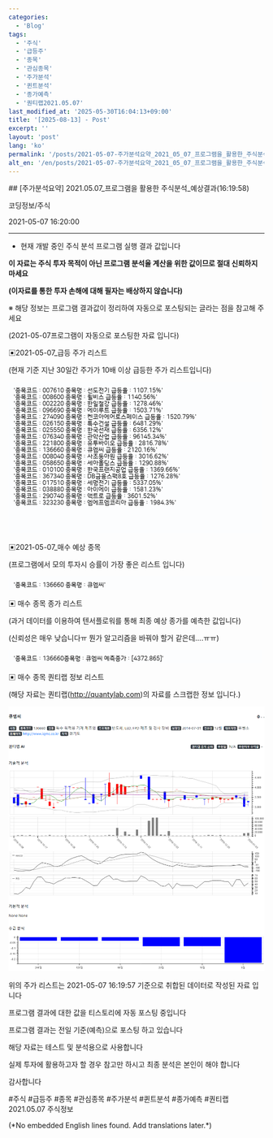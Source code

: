 ```yaml
---
categories:
  - 'Blog'
tags:
  - '주식'
  - '급등주'
  - '종목'
  - '관심종목'
  - '주가분석'
  - '퀸트분석'
  - '종가예측'
  - '퀀티랩2021.05.07'
last_modified_at: '2025-05-30T16:04:13+09:00'
title: '[2025-08-13] - Post'
excerpt: ''
layout: 'post'
lang: 'ko'
permalink: '/posts/2021-05-07-주가분석요약_2021_05_07_프로그램을_활용한_주식분석_예상결과_16_19_58/'
alt_en: '/en/posts/2021-05-07-주가분석요약_2021_05_07_프로그램을_활용한_주식분석_예상결과_16_19_58/'
---
```


<div class="lang-panel lang-ko" lang="ko">
## [주가분석요약] 2021.05.07_프로그램을 활용한 주식분석_예상결과(16:19:58)

코딩정보/주식

2021-05-07 16:20:00

* * *

* 현재 개발 중인 주식 분석 프로그램 실행 결과 값입니다

**이 자료는 주식 투자 목적이 아닌 프로그램 분석율 계산을 위한 값이므로 절대 신뢰하지 마세요**

**(이자료를 통한 투자 손해에 대해 필자는 배상하지 않습니다)**

※ 해당 정보는 프로그램 결과값이 정리하여 자동으로 포스팅되는 글라는 점을 참고해 주세요

(2021-05-07프로그램이 자동으로 포스팅한 자료 입니다)

▣2021-05-07_급등 주가 리스트

(현재 기준 지난 30일간 주가가 10배 이상 급등한 주가 리스트입니다)

![](/assets/images/주가분석요약_2021_05_07_프로그램을_활용한_주식분석_예상결과_16_19_58/skyloket_list.png)

▣2021-05-07_매수 예상 종목

(프로그램에서 모의 투자시 승률이 가장 좋은 리스트 입니다)

![](/assets/images/주가분석요약_2021_05_07_프로그램을_활용한_주식분석_예상결과_16_19_58/buy_list.png)

▣ 매수 종목 종가 리스트

(과거 데이터를 이용하여 텐서플로워를 통해 최종 예상 종가를 예측한 값입니다)

(신뢰성은 매우 낮습니다ㅠ 뭔가 알고리즘을 바꿔야 할거 같은데....ㅠㅠ)

![](/assets/images/주가분석요약_2021_05_07_프로그램을_활용한_주식분석_예상결과_16_19_58/stockclose_list.png)

▣ 매수 종목 퀀티랩 정보 리스트

(해당 자료는 퀀티랩(http://quantylab.com)의 자료를 스크랩한 정보 입니다.)

![](/assets/images/주가분석요약_2021_05_07_프로그램을_활용한_주식분석_예상결과_16_19_58/136660.png)

위의 주가 리스트는 2021-05-07 16:19:57 기준으로 취합된 데이터로 작성된 자료 입니다

프로그램 결과에 대한 값을 티스토리에 자동 포스팅 중입니다

프로그램 결과는 전일 기준(예측)으로 포스팅 하고 있습니다

해당 자료는 테스트 및 분석용으로 사용합니다

실제 투자에 활용하고자 할 경우 참고만 하시고 최종 분석은 본인이 해야 합니다

감사합니다

  

#주식 #급등주 #종목 #관심종목 #주가분석 #퀸트분석 #종가예측 #퀀티랩2021.05.07 주식정보


</div>
<div class="lang-panel lang-en" lang="en">
(*No embedded English lines found. Add translations later.*)

</div>
